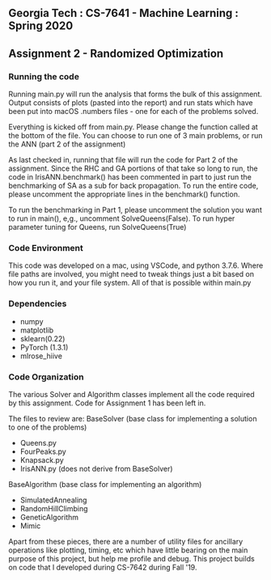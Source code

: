 <h2>Georgia Tech : CS-7641 - Machine Learning : Spring 2020 </h1>
<h2>Assignment 2 - Randomized Optimization</h3>

<h3>Running the code</h3>
<p>
Running main.py will run the analysis that forms the bulk of this assignment. Output consists of plots (pasted into the report) and run stats which have been put into macOS .numbers files - one for each of the problems solved.


Everything is kicked off from main.py. Please change the function called at the bottom of the file. You can choose to run one of 3 main problems, or run the ANN (part 2 of the assignment)

As last checked in, running that file will run the code for Part 2 of the assignment. Since the RHC and GA portions of that take so long to run, the code in IrisANN.benchmark() has been commented in part to just run the benchmarking of SA as a sub for back propagation. To run the entire code, please uncomment the appropriate lines in the benchmark() function.

To run the benchmarking in Part 1, please uncomment the solution you want to run in main(), e,g., uncomment SolveQueens(False).
To run hyper parameter tuning for Queens, run SolveQueens(True)

</p>
<h3>Code Environment</h3>
<p>
This code was developed on a mac, using VSCode, and python 3.7.6. Where file paths are involved, you might need to tweak things just a bit based on how you run it, and your file system. All of that is possible within main.py

</p>
<h3>Dependencies</h3>
<ul>
<li>numpy
<li>matplotlib
<li>sklearn(0.22)
<li>PyTorch (1.3.1)
<li>mlrose_hiive
</ul>

<h3>Code Organization</h3>
<p>
The various Solver and Algorithm classes implement all the code required by this assignment. Code for Assignment 1 has been left in.

The files to review are:
BaseSolver (base class for implementing a solution to one of the problems)
<ul>
	<li>Queens.py
	<li>FourPeaks.py
	<li>Knapsack.py
	<li>IrisANN.py (does not derive from BaseSolver)
</ul>
BaseAlgorithm (base class for implementing an algorithm)
<ul>
	<li>SimulatedAnnealing
	<li>RandomHillClimbing
	<li>GeneticAlgorithm
	<li>Mimic
</ul>

Apart from these pieces, there are a number of utility files for ancillary operations like plotting, timing, etc which have little bearing on the main purpose of this project, but help me profile and debug. This project builds on code that I developed during CS-7642 during  Fall '19.


</p>


